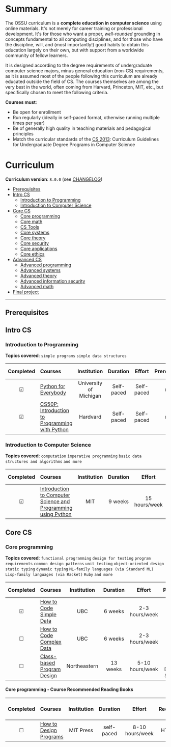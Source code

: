 # Summary

The OSSU curriculum is a **complete education in computer science** using online materials.
It's not merely for career training or professional development.
It's for those who want a proper, *well-rounded* grounding in concepts fundamental to all computing disciplines,
and for those who have the discipline, will, and (most importantly!) good habits to obtain this education largely on their own,
but with support from a worldwide community of fellow learners.

It is designed according to the degree requirements of undergraduate computer science majors, minus general education (non-CS) requirements,
as it is assumed most of the people following this curriculum are already educated outside the field of CS.
The courses themselves are among the very best in the world, often coming from Harvard, Princeton, MIT, etc.,
but specifically chosen to meet the following criteria.

**Courses must**:
- Be open for enrollment
- Run regularly (ideally in self-paced format, otherwise running multiple times per year)
- Be of generally high quality in teaching materials and pedagogical principles
- Match the curricular standards of the [CS 2013](https://github.com/ossu/computer-science/blob/master/CURRICULAR_GUIDELINES.md): Curriculum Guidelines for Undergraduate Degree Programs in Computer Science

# Curriculum

**Curriculum version**: `8.0.0` (see [CHANGELOG](https://github.com/ossu/computer-science/blob/master/CHANGELOG.md))

- [Prerequisites](#prerequisites)
- [Intro CS](#intro-cs)
  - [Introduction to Programming](#introduction-to-programming)
  - [Introduction to Computer Science](#introduction-to-computer-science)
- [Core CS](#core-cs)
  - [Core programming](#core-programming)
  - [Core math](#core-math)
  - [CS Tools](#cs-tools)
  - [Core systems](#core-systems)
  - [Core theory](#core-theory)
  - [Core security](#core-security)
  - [Core applications](#core-applications)
  - [Core ethics](#core-ethics)
- [Advanced CS](#advanced-cs)
  - [Advanced programming](#advanced-programming)
  - [Advanced systems](#advanced-systems)
  - [Advanced theory](#advanced-theory)
  - [Advanced information security](#advanced-information-security)
  - [Advanced math](#advanced-math)
- [Final project](#final-project)

---

## Prerequisites




## Intro CS

### Introduction to Programming

**Topics covered**:
`simple programs`
`simple data structures`

| Completed | Courses | Institution | Duration | Effort | Prerequisites | Completed Assignments |
| :--: | :-- | :--: | :--: | :--: | :--: | :--: |
| &#9745;  | [Python for Everybody](https://www.py4e.com/lessons)  |  University of Michigan  | Self-paced | Self-paced | none | n/a |
| &#9745;  | [CS50P: Introduction to Programming with Python](https://cs50.harvard.edu/python/)  |  Hardvard  | Self-paced | Self-paced | none | n/a |

### Introduction to Computer Science

**Topics covered**:
`computation`
`imperative programming`
`basic data structures and algorithms`
`and more`

| Completed | Courses | Institution | Duration | Effort | Prerequisites | Completed Assignments |
| :--: | :-- | :--: | :--: | :--: | :--: | :--: |
| &#9745;  | [Introduction to Computer Science and Programming using Python](https://ocw.mit.edu/courses/6-0001-introduction-to-computer-science-and-programming-in-python-fall-2016/)  | MIT | 9 weeks | 15 hours/week | [high school algebra](https://www.khanacademy.org/math/algebra-home) | [Assignments](intro_cs/6001)

## Core CS

### Core programming
**Topics covered**:
`functional programming`
`design for testing`
`program requirements`
`common design patterns`
`unit testing`
`object-oriented design`
`static typing`
`dynamic typing`
`ML-family languages (via Standard ML)`
`Lisp-family languages (via Racket)`
`Ruby`
`and more`

| Completed | Courses | Institution | Duration | Effort | Prerequisites | Completed Assignments |
| :--: | :-- | :--: | :--: | :--: | :--: | :--: |
| &#9745;  | [How to Code Simple Data](https://www.edx.org/course/how-to-code-simple-data) | UBC | 6 weeks | 2-3 hours/week | none | [assignments](https://github.com/JamesMcGahn/OSSU/tree/main/core_cs/how_to_code_simple_data)
| &#9744;  | [How to Code Complex Data](https://www.edx.org/course/how-to-code-complex-data) | UBC | 6 weeks | 2-3 hours/week | HTC Simple Data | [assignments](https://github.com/JamesMcGahn/OSSU/tree/main/core_cs/how_to_code_complex_data)
| &#9744;  | [Class-based Program Design](https://course.ccs.neu.edu/cs2510sp22/index.html) | Northeastern| 13 weeks | 5-10 hours/week | Systematic Program Design, High School Math | N/A

#### Core programming - Course Recommended Reading Books
| Completed | Courses | Institution | Duration | Effort | Book Reccomendation Course  | Completed Assignments |
| :--: | :-- | :--: | :--: | :--: | :--: | :--: |
| &#9744;  | [How to Design Programs](https://htdp.org/2023-8-14/Book/index.html)| MIT Press | self-paced | 8-10 hours/week | HTCSD/HTCCD | [assignments](https://github.com/JamesMcGahn/OSSU/tree/main/core_cs/how_to_design_programs)
